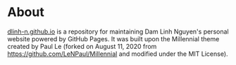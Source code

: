 # About

[dlinh-n.github.io](https://github.com/dlinh-n/dlinh-n.github.io) is a repository for maintaining Dam Linh Nguyen's personal website powered by GitHub Pages. It was built upon the Millennial theme created by Paul Le (forked on August 11, 2020 from https://github.com/LeNPaul/Millennial and modified under the MIT License).
